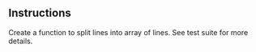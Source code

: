 ## Instructions

Create a function to split lines into array of lines.
See test suite for more details.
